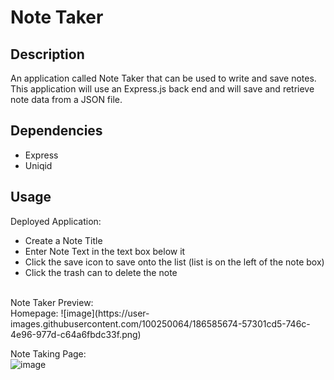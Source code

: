 # Note Taker

## Description

An application called Note Taker that can be used to write and save notes. This application will use an Express.js back end and will save and retrieve note data from a JSON file.

## Dependencies
* Express
* Uniqid

## Usage

Deployed Application: 
<br/>
* Create a Note Title
* Enter Note Text in the text box below it
* Click the save icon to save onto the list (list is on the left of the note box)
* Click the trash can to delete the note
<br/>
Note Taker Preview:
<br/>
Homepage:
![image](https://user-images.githubusercontent.com/100250064/186585674-57301cd5-746c-4e96-977d-c64a6fbdc33f.png)

Note Taking Page:<br/>
![image](https://user-images.githubusercontent.com/100250064/186585482-4204c731-e6f8-4e94-ad97-5aca44945176.png)
